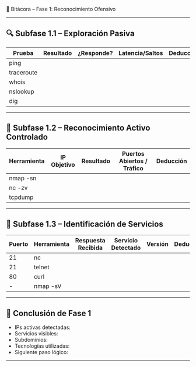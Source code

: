 📘 Bitácora – Fase 1: Reconocimiento Ofensivo

---

## 🔍 Subfase 1.1 – Exploración Pasiva

| Prueba        | Resultado | ¿Responde? | Latencia/Saltos | Deducción |
|---------------|-----------|------------|------------------|-----------|
| ping          |           |            |                  |           |
| traceroute    |           |            |                  |           |
| whois         |           |            |                  |           |
| nslookup      |           |            |                  |           |
| dig           |           |            |                  |           |

---

## 📡 Subfase 1.2 – Reconocimiento Activo Controlado

| Herramienta | IP Objetivo | Resultado | Puertos Abiertos / Tráfico | Deducción |
|-------------|-------------|-----------|------------------------------|-----------|
| nmap -sn    |             |           |                              |           |
| nc -zv      |             |           |                              |           |
| tcpdump     |             |           |                              |           |

---

## 🧾 Subfase 1.3 – Identificación de Servicios

| Puerto | Herramienta | Respuesta Recibida | Servicio Detectado | Versión | Deducción |
|--------|-------------|---------------------|---------------------|---------|-----------|
| 21     | nc          |                     |                     |         |           |
| 21     | telnet      |                     |                     |         |           |
| 80     | curl        |                     |                     |         |           |
| -      | nmap -sV    |                     |                     |         |           |

---

## 🧠 Conclusión de Fase 1

- IPs activas detectadas:
- Servicios visibles:
- Subdominios:
- Tecnologías utilizadas:
- Siguiente paso lógico:

---

